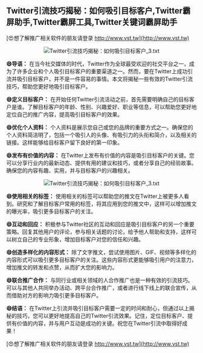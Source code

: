 ## **Twitter引流技巧揭秘：如何吸引目标客户,Twitter霸屏助手,Twitter霸屏工具,Twitter关键词霸屏助手**

[😍想了解推广相关软件的朋友请登录 http://www.vst.tw](http://www.vst.tw)

 <center><img src="https://vst.tw/MP4/tuiguang/png/6.png" alt="Twitter引流技巧揭秘：如何吸引目标客户_3.txt"></center>

**😄导语：**
在当今社交媒体的时代，Twitter作为全球最受欢迎的社交平台之一，成为了许多企业和个人吸引目标客户的重要渠道之一。然而，要在Twitter上成功引流并吸引目标客户，并不是一件容易的事情。本文将揭秘一些有效的Twitter引流技巧，帮助您更好地吸引目标客户。

**😄定义目标客户：**
在开始任何Twitter引流活动之前，首先需要明确自己的目标客户是谁。了解目标客户的年龄、性别、兴趣爱好、职业等信息，可以帮助您更好地定位自己的推广内容，提高吸引目标客户的效果。

**😄优化个人资料：**
个人资料是展示您自己或您的品牌的重要方式之一。确保您的个人资料简洁明了，包括一个吸引人的头像、有吸引力的头衔和简介，以及相关的链接。这样能够给目标客户留下良好的第一印象。

**😄发布有价值的内容：**
在Twitter上发布有价值的内容是吸引目标客户的关键。您可以分享行业内的最新动态、提供有用的建议和技巧，或者分享自己的经验故事。确保您的内容有趣、实用，并与目标客户的兴趣相关。

 <center><img src="https://vst.tw/MP4/tuiguang/png/5.png" alt="Twitter引流技巧揭秘：如何吸引目标客户_3.txt"></center>

**😄使用相关的标签：**
使用相关的标签可以帮助您的推文在Twitter上被更多人看到。研究和了解目标客户常用的标签，将其应用到您的推文中，这样可以增加推文的曝光率，吸引更多目标客户的关注。

**😄互动和回应：**
积极参与Twitter社区的互动和回应是吸引目标客户的另一个重要策略。回复其他用户的评论，参与相关话题的讨论，给予他人帮助和支持，这样可以树立自己的专业形象，增加目标客户对您的信任和兴趣。

**😄创造多样化的内容形式：**
除了文字推文，尝试使用图片、GIF、视频等多样化的内容形式可以吸引更多目标客户的关注。这些内容形式更能够吸引用户的注意力，增加推文的转发和点赞，从而扩大您的影响力。

**😄联合推广合作：**
与同行业或相关领域的人合作推广也是一种有效的引流技巧。可以与其他人共同举办活动、跨平台合作推广，或者进行线下线上的联合宣传，从而借助对方的影响力吸引更多目标客户。

**😄结语：**
在Twitter上引流并吸引目标客户需要一定的时间和耐心，但通过以上揭秘的技巧，您可以更好地提高自己的Twitter引流效果。记住，定位目标客户、提供有价值的内容，并与用户互动是成功的关键。祝您在Twitter引流中取得好成果！

[😍想了解推广相关软件的朋友请登录 http://www.vst.tw](http://www.vst.tw)



